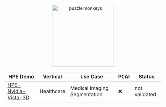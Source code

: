 <div align=center>
<img src="https://github.com/dw-flyingw/HPE_PUZZLE_MONKEYS/blob/main/puzzle_monkey.png" alt="puzzle monkeys" height="200"/>
</div>

<div align="center">

| HPE Demo | Vertical | Use Case | PCAI | Status |
|----------|----------|----------|------|------- |
| [HPE-Nvidia-Vista-3D](https://github.com/dw-flyingw/HPE-Nvidia-Vista-3D) | Healthcare | Medical Imaging Segmentation | :x: | not validated |

</div>
